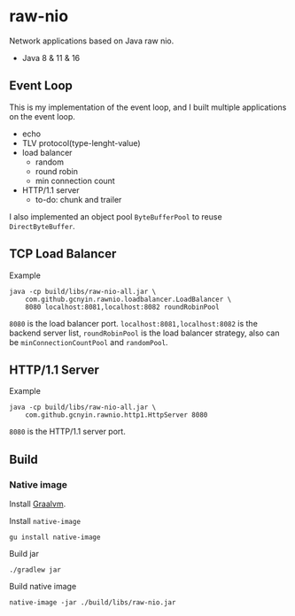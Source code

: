 # raw-nio

Network applications based on Java raw nio.

- Java 8 & 11 & 16

## Event Loop

This is my implementation of the event loop, and I built multiple applications on the event loop.

- echo
- TLV protocol(type-lenght-value)
- load balancer
    - random
    - round robin
    - min connection count
- HTTP/1.1 server
    - to-do: chunk and trailer

I also implemented an object pool `ByteBufferPool` to reuse `DirectByteBuffer`.

## TCP Load Balancer

Example

```
java -cp build/libs/raw-nio-all.jar \
    com.github.gcnyin.rawnio.loadbalancer.LoadBalancer \
    8080 localhost:8081,localhost:8082 roundRobinPool
```

`8080` is the load balancer port. `localhost:8081,localhost:8082` is the backend server list, `roundRobinPool` is the load balancer strategy, also can be `minConnectionCountPool` and `randomPool`.

## HTTP/1.1 Server

Example

```
java -cp build/libs/raw-nio-all.jar \
    com.github.gcnyin.rawnio.http1.HttpServer 8080
```

`8080` is the HTTP/1.1 server port.

## Build

### Native image

Install [Graalvm](https://www.graalvm.org).

Install `native-image`

```
gu install native-image
```

Build jar

```
./gradlew jar
```

Build native image

```
native-image -jar ./build/libs/raw-nio.jar
```
